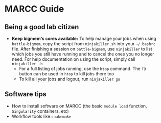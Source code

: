 # MARCC Guide
## Being a good lab citizen
- **Keep bigmem's cores available:** To help manage your jobs when using `battle-bigmem`, copy the script from `ninjakiller.sh` into your `~/.bashrc` file. After finishing a session on `battle-bigmem`, use `ninjakiller` to list which jobs you still have running and to cancel the ones you no longer need. For help documentation on using the script, simply call `ninjakiller -h`
  - For a full listing of jobs running, use the `htop` command. The `F9` button can be used in `htop` to kill jobs there too
  - To kill all your jobs and logout, run `ninjakiller go`
## Software tips
- How to install software on MARCC (the basic `module load` function, `Singularity` containers, etc)
- Workflow tools like `snakemake`
